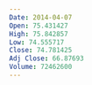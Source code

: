 ```yaml
---
Date: 2014-04-07
Open: 75.431427
High: 75.842857
Low: 74.555717
Close: 74.781425
Adj Close: 66.87693
Volume: 72462600
---
```

